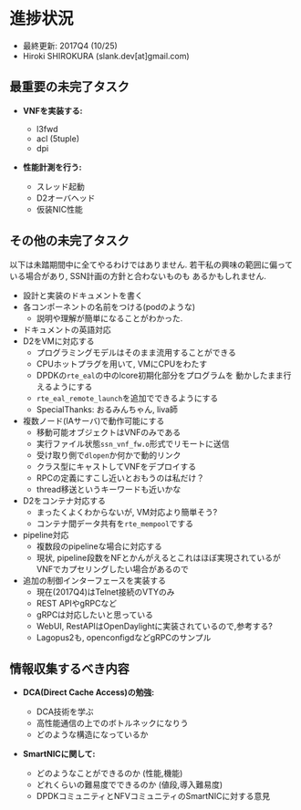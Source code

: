 
# 進捗状況

- 最終更新: 2017Q4 (10/25)
- Hiroki SHIROKURA (slank.dev[at]gmail.com)

## 最重要の未完了タスク

- **VNFを実装する:**
	- l3fwd
	- acl (5tuple)
	- dpi

- **性能計測を行う:**
	- スレッド起動
	- D2オーバヘッド
	- 仮装NIC性能

## その他の未完了タスク

以下は未踏期間中に全てやるわけではありません.
若干私の興味の範囲に偏っている場合があり, SSN計画の方針と合わないものも
あるかもしれません.

- 設計と実装のドキュメントを書く
- 各コンポーネントの名前をつける(podのような)
	- 説明や理解が簡単になることがわかった.
- ドキュメントの英語対応
- D2をVMに対応する
	- プログラミングモデルはそのまま流用することができる
	- CPUホットプラグを用いて, VMにCPUをわたす
	- DPDKの``rte_eal``の中のlcore初期化部分をプログラムを
	  動かしたまま行えるようにする
	- ``rte_eal_remote_launch``を追加でできるようにする
	- SpecialThanks: おるみんちゃん, liva師
- 複数ノード(IAサーバ)で動作可能にする
	- 移動可能オブジェクトはVNFのみである
	- 実行ファイル状態``ssn_vnf_fw.o``形式でリモートに送信
	- 受け取り側で``dlopen``か何かで動的リンク
	- クラス型にキャストしてVNFをデプロイする
	- RPCの定義にすこし近いとおもうのは私だけ？
	- thread移送というキーワードも近いかな
- D2をコンテナ対応する
	- まったくよくわからないが, VM対応より簡単そう?
	- コンテナ間データ共有を``rte_mempool``でする
- pipeline対応
	- 複数段のpipelineな場合に対応する
	- 現状, pipeline段数をNFとかんがえるとこれはほぼ実現されているが
    VNFでカプセリングしたい場合があるので
- 追加の制御インターフェースを実装する
	- 現在(2017Q4)はTelnet接続のVTYのみ
	- REST APIやgRPCなど
	- gRPCは対応したいと思っている
	- WebUI, RestAPIはOpenDaylightに実装されているので,参考する?
	- Lagopus2も, openconfigdなどgRPCのサンプル


## 情報収集するべき内容

- **DCA(Direct Cache Access)の勉強:**<br>
	- DCA技術を学ぶ
	- 高性能通信の上でのボトルネックになりう
	- どのような構造になっているか

- **SmartNICに関して:**<br>
	- どのようなことができるのか (性能,機能)
	- どれくらいの難易度でできるのか (値段,導入難易度)
	- DPDKコミュニティとNFVコミュニティのSmartNICに対する意見



